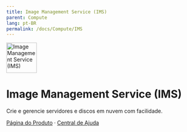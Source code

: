 ```yaml
---
title: Image Management Service (IMS)
parent: Compute
lang: pt-BR
permalink: /docs/Compute/IMS
---
```


<img src="https://res-static.hc-cdn.cn/cloudbu-site/public/new-product-icon/Compute/IMS.png" width="80" height="80" alt="Image Management Service (IMS)">

# Image Management Service (IMS)

Crie e gerencie servidores e discos em nuvem com facilidade.

[Página do Produto](https://www.huaweicloud.com/intl/pt-br/product/ims.html) &middot;
[Central de Ajuda](https://support.huaweicloud.com/intl/pt-br/ims/index.html)
